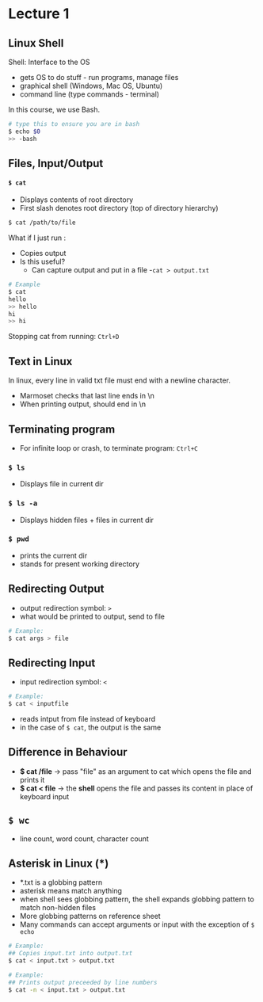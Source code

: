 # Lecture 1

## Linux Shell
Shell: Interface to the OS
- gets OS to do stuff - run programs, manage files
- graphical shell (Windows, Mac OS, Ubuntu)
- command line (type commands - terminal)

In this course, we use Bash.
```bash
# type this to ensure you are in bash
$ echo $0
>> -bash
```

## Files, Input/Output
#### ```$ cat```
- Displays contents of root directory
- First slash denotes root directory (top of directory hierarchy)
```bash
$ cat /path/to/file
```

What if I just run :
- Copies output
- Is this useful?
  - Can capture output and put in a file
  -```cat > output.txt```
```bash
# Example
$ cat
hello
>> hello
hi
>> hi
```
Stopping cat from running: ```Ctrl+D```

## Text in Linux
In linux, every line in valid txt file must end with a newline character.
- Marmoset checks that last line ends in \n
- When printing output, should end in \n

## Terminating program
- For infinite loop or crash, to terminate program: ```Ctrl+C```

### ```$ ls```
- Displays file in current dir

### ```$ ls -a```
- Displays hidden files + files in current dir

### ```$ pwd```
- prints the current dir
- stands for present working directory

## Redirecting Output
- output redirection symbol: ```>```
- what would be printed to output, send to file
```bash
# Example:
$ cat args > file
```

## Redirecting Input
- input redirection symbol: ```<```
```bash
# Example:
$ cat < inputfile
```
- reads intput from file instead of keyboard
- in the case of ```$ cat```, the output is the same

## Difference in Behaviour
- **$ cat /file** -> pass "file" as an argument to cat which opens the file and prints it
- **$ cat < file** -> the **shell** opens the file and passes its content in place of keyboard input

## ```$ wc```
- line count, word count, character count


## Asterisk in Linux (*)
- *.txt is a globbing pattern 
- asterisk means match anything
- when shell sees globbing pattern, the shell expands globbing pattern to match non-hidden files
- More globbing patterns on reference sheet
- Many commands can accept arguments or input with the exception of ```$ echo```

```bash
# Example:
## Copies input.txt into output.txt
$ cat < input.txt > output.txt
```

```bash
# Example:
## Prints output preceeded by line numbers
$ cat -n < input.txt > output.txt
```
















